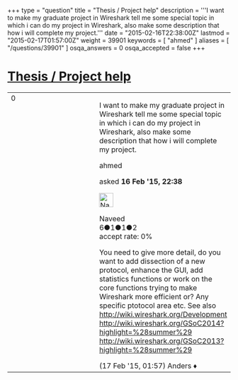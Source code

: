 +++
type = "question"
title = "Thesis / Project help"
description = '''I want to make my graduate project in Wireshark tell me some special topic in which i can do my project in Wireshark, also make some description that how i will complete my project.'''
date = "2015-02-16T22:38:00Z"
lastmod = "2015-02-17T01:57:00Z"
weight = 39901
keywords = [ "ahmed" ]
aliases = [ "/questions/39901" ]
osqa_answers = 0
osqa_accepted = false
+++

<div class="headNormal">

# [Thesis / Project help](/questions/39901/thesis-project-help)

</div>

<div id="main-body">

<div id="askform">

<table id="question-table" style="width:100%;"><colgroup><col style="width: 50%" /><col style="width: 50%" /></colgroup><tbody><tr class="odd"><td style="width: 30px; vertical-align: top"><div class="vote-buttons"><span id="post-39901-upvote" class="ajax-command post-vote up" rel="nofollow" title="I like this post (click again to cancel)"> </span><div id="post-39901-score" class="post-score" title="current number of votes">0</div><span id="post-39901-downvote" class="ajax-command post-vote down" rel="nofollow" title="I dont like this post (click again to cancel)"> </span> <span id="favorite-mark" class="ajax-command favorite-mark" rel="nofollow" title="mark/unmark this question as favorite (click again to cancel)"> </span><div id="favorite-count" class="favorite-count"></div></div></td><td><div id="item-right"><div class="question-body"><p>I want to make my graduate project in Wireshark tell me some special topic in which i can do my project in Wireshark, also make some description that how i will complete my project.</p></div><div id="question-tags" class="tags-container tags"><span class="post-tag tag-link-ahmed" rel="tag" title="see questions tagged &#39;ahmed&#39;">ahmed</span></div><div id="question-controls" class="post-controls"></div><div class="post-update-info-container"><div class="post-update-info post-update-info-user"><p>asked <strong>16 Feb '15, 22:38</strong></p><img src="https://secure.gravatar.com/avatar/400972e8813c27cd68d925fb8517dd20?s=32&amp;d=identicon&amp;r=g" class="gravatar" width="32" height="32" alt="Naveed&#39;s gravatar image" /><p><span>Naveed</span><br />
<span class="score" title="6 reputation points">6</span><span title="1 badges"><span class="badge1">●</span><span class="badgecount">1</span></span><span title="1 badges"><span class="silver">●</span><span class="badgecount">1</span></span><span title="2 badges"><span class="bronze">●</span><span class="badgecount">2</span></span><br />
<span class="accept_rate" title="Rate of the user&#39;s accepted answers">accept rate:</span> <span title="Naveed has no accepted answers">0%</span></p></div></div><div id="comments-container-39901" class="comments-container"><span id="39906"></span><div id="comment-39906" class="comment"><div id="post-39906-score" class="comment-score"></div><div class="comment-text"><p>You need to give more detail, do you want to add dissection of a new protocol, enhance the GUI, add statistics functions or work on the core functions trying to make Wireshark more efficient or? Any specific ptotocol area etc. See also <a href="http://wiki.wireshark.org/Development">http://wiki.wireshark.org/Development</a> <a href="http://wiki.wireshark.org/GSoC2014?highlight=%28summer%29">http://wiki.wireshark.org/GSoC2014?highlight=%28summer%29</a> <a href="http://wiki.wireshark.org/GSoC2013?highlight=%28summer%29">http://wiki.wireshark.org/GSoC2013?highlight=%28summer%29</a></p></div><div id="comment-39906-info" class="comment-info"><span class="comment-age">(17 Feb '15, 01:57)</span> <span class="comment-user userinfo">Anders ♦</span></div></div></div><div id="comment-tools-39901" class="comment-tools"></div><div class="clear"></div><div id="comment-39901-form-container" class="comment-form-container"></div><div class="clear"></div></div></td></tr></tbody></table>

</div>

</div>


